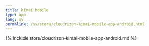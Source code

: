 ```yaml
---
title: Kimai Mobile
type: app 
lang: sv
permalink: /sv/store/cloudrizon-kimai-mobile-app-android.html
---
```


{% include store/cloudrizon-kimai-mobile-app-android.md %}
